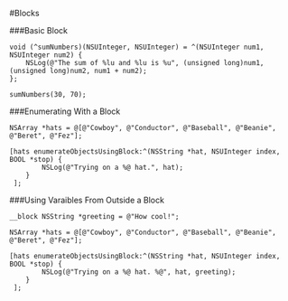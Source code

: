 #Blocks

###Basic Block

```objc
void (^sumNumbers)(NSUInteger, NSUInteger) = ^(NSUInteger num1, NSUInteger num2) {
    NSLog(@"The sum of %lu and %lu is %u", (unsigned long)num1, (unsigned long)num2, num1 + num2);
};

sumNumbers(30, 70);
```

###Enumerating With a Block

```objc
NSArray *hats = @[@"Cowboy", @"Conductor", @"Baseball", @"Beanie", @"Beret", @"Fez"];

[hats enumerateObjectsUsingBlock:^(NSString *hat, NSUInteger index, BOOL *stop) {
        NSLog(@"Trying on a %@ hat.", hat);
    }
 ];
```

###Using Varaibles From Outside a Block

```objc
__block NSString *greeting = @"How cool!";

NSArray *hats = @[@"Cowboy", @"Conductor", @"Baseball", @"Beanie", @"Beret", @"Fez"];

[hats enumerateObjectsUsingBlock:^(NSString *hat, NSUInteger index, BOOL *stop) {
        NSLog(@"Trying on a %@ hat. %@", hat, greeting);
    }
 ];
```